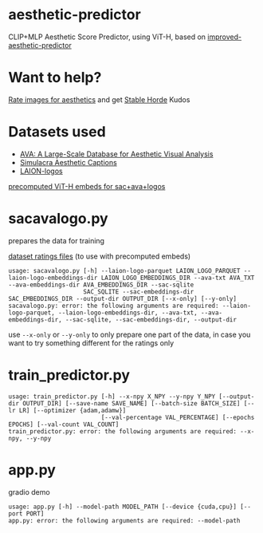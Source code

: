 # aesthetic-predictor
 
CLIP+MLP Aesthetic Score Predictor, using ViT-H, based on [improved-aesthetic-predictor](https://github.com/christophschuhmann/improved-aesthetic-predictor/)

# Want to help?

[Rate images for aesthetics](https://tinybots.net/artbot/rate) and get [Stable Horde](https://stablehorde.net/) Kudos

# Datasets used

* [AVA: A Large-Scale Database for Aesthetic Visual Analysis](https://academictorrents.com/details/71631f83b11d3d79d8f84efe0a7e12f0ac001460)
* [Simulacra Aesthetic Captions](https://github.com/JD-P/simulacra-aesthetic-captions)
* [LAION-logos](https://huggingface.co/datasets/ChristophSchuhmann/aesthetic-logo-ratings)


[precomputed ViT-H embeds for sac+ava+logos](https://dataset.sygil.dev/sac+ava+logos_vitH_embeds.tar)

# sacavalogo.py

prepares the data for training

[dataset ratings files](https://dataset.sygil.dev/sac+ava+logos_ratings.tar) (to use with precomputed embeds)

```
usage: sacavalogo.py [-h] --laion-logo-parquet LAION_LOGO_PARQUET --laion-logo-embeddings-dir LAION_LOGO_EMBEDDINGS_DIR --ava-txt AVA_TXT --ava-embeddings-dir AVA_EMBEDDINGS_DIR --sac-sqlite
                     SAC_SQLITE --sac-embeddings-dir SAC_EMBEDDINGS_DIR --output-dir OUTPUT_DIR [--x-only] [--y-only]
sacavalogo.py: error: the following arguments are required: --laion-logo-parquet, --laion-logo-embeddings-dir, --ava-txt, --ava-embeddings-dir, --sac-sqlite, --sac-embeddings-dir, --output-dir
```

use `--x-only` or `--y-only` to only prepare one part of the data, in case you want to try something different for the ratings only

# train_predictor.py

```
usage: train_predictor.py [-h] --x-npy X_NPY --y-npy Y_NPY [--output-dir OUTPUT_DIR] [--save-name SAVE_NAME] [--batch-size BATCH_SIZE] [--lr LR] [--optimizer {adam,adamw}]
                          [--val-percentage VAL_PERCENTAGE] [--epochs EPOCHS] [--val-count VAL_COUNT]
train_predictor.py: error: the following arguments are required: --x-npy, --y-npy
```

# app.py

gradio demo

```
usage: app.py [-h] --model-path MODEL_PATH [--device {cuda,cpu}] [--port PORT]
app.py: error: the following arguments are required: --model-path
```
